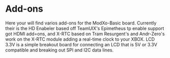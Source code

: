 # Add-ons

Here your will find varios add-ons for the ModXo-Basic board. Currently their is the HD Enabeler based off TeamUIX's Epimetheus tp enable support got HDMI add=ons, and X-RTC based on Tram Resurgent's and Andr-Zero's work on the X-RTC module adding a real-time clock to your XBOX. LCD 3.3V is a simple breakout board for connecting an LCD that is 5V or 3.3V compatible and breaking out SPI and I2C data lines.
